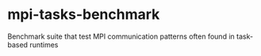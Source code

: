 # mpi-tasks-benchmark
Benchmark suite that test MPI communication patterns often found in task-based runtimes
